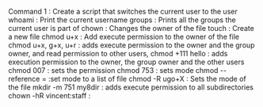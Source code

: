 Command 1 : Create a script that switches the current user to the user
whoami : Print the current username
groups : Prints all the groups the current user is part of
chown : Changes the owner of the file
touch : Create a new file
chmod u+x : Add execute permission to the owner of the file
chmod u+x, g+x, u+r : adds execute permission to the owner and the group owner, and read permission to other users,
chmod +111 hello : adds execution permission to the owner, the group owner and the other users
chmod 007 : sets the permission
chmod 753 : sets mode
chmod --reference =  :set mode to a list of file
chmod -R ugo+X : Sets the mode of the file
mkdir -m 751 my8dir : adds execute permission to all subdirectories
chown -hR vincent:staff :
